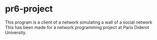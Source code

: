 # pr6-project

This program is a client of a network simulating a wall of a social network
This has been made for a network programming project at Paris Diderot University.
